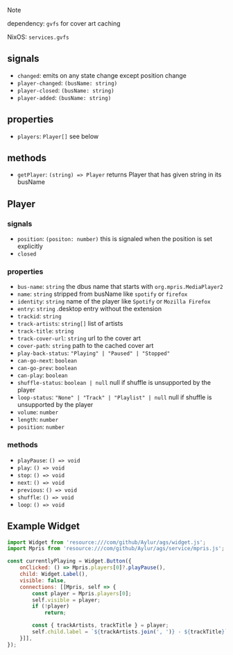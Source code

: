 > [!NOTE]
> dependency: `gvfs` for cover art caching
>
> NixOS: `services.gvfs`

## signals
* `changed`: emits on any state change except position change
* `player-changed`: `(busName: string)`
* `player-closed`: `(busName: string)`
* `player-added`: `(busName: string)`

## properties
* `players`: `Player[]` see below

## methods
* `getPlayer`: `(string) => Player` returns Player that has given string in its busName

## Player

### signals
* `position`: `(positon: number)` this is signaled when the position is set explicitly
* `closed`

### properties
* `bus-name`: `string` the dbus name that starts with `org.mpris.MediaPlayer2`
* `name`: `string` stripped from busName like `spotify` or `firefox`
* `identity`: `string` name of the player like `Spotify` or `Mozilla Firefox`
* `entry`: `string` .desktop entry without the extension
* `trackid`: `string`
* `track-artists`: `string[]` list of artists
* `track-title`: `string`
* `track-cover-url`: `string` url to the cover art
* `cover-path`: `string` path to the cached cover art
* `play-back-status`: `"Playing" | "Paused" | "Stopped"`
* `can-go-next`: `boolean`
* `can-go-prev`: `boolean`
* `can-play`: `boolean`
* `shuffle-status`: `boolean | null` null if shuffle is unsupported by the player
* `loop-status`: `"None" | "Track" | "Playlist" | null` null if shuffle is unsupported by the player
* `volume`: `number`
* `length`: `number`
* `position`: `number`

### methods
* `playPause`: `() => void`
* `play`: `() => void`
* `stop`: `() => void`
* `next`: `() => void`
* `previous`: `() => void`
* `shuffle`: `() => void`
* `loop`: `() => void`

## Example Widget
```js
import Widget from 'resource:///com/github/Aylur/ags/widget.js';
import Mpris from 'resource:///com/github/Aylur/ags/service/mpris.js';

const currentlyPlaying = Widget.Button({
    onClicked: () => Mpris.players[0]?.playPause(),
    child: Widget.Label(),
    visible: false,
    connections: [[Mpris, self => {
        const player = Mpris.players[0];
        self.visible = player;
        if (!player)
            return;

        const { trackArtists, trackTitle } = player;
        self.child.label = `${trackArtists.join(', ')} - ${trackTitle}`;
    }]],
});
```
